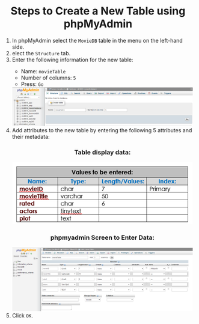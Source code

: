 <center><h1>Steps to Create a New Table using phpMyAdmin</h1></center>


<ol>
<li>In phpMyAdmin select the <code>MovieDB</code> table in the menu on the left-hand side. </li>
<li>elect the <code>Structure</code> tab.</li>
<li>Enter the following information for the new table:</li>
<ul>
<li>Name: <code>movieTable</code> </li>
<li>Number of columns: <code>5</code> </li>
<li>Press: <code>Go</code> </li>
</ul>


<center>
<img src=".guides/img/newTables.png" />
</center>

<li>Add attributes to the new table by entering the following 5 attributes and their metadata:</li>


<center><h3>Table display data:</h3>
<img src=".guides/img/tableMetadata.png" />
</center>

<center><h3>phpmyadmin Screen to Enter Data:</h3>
<img src=".guides/img/metadata.png" />
</center>
<li>Click <code>OK</code>.</li>

</ol>
